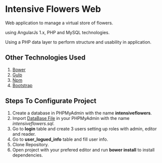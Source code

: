 # Intensive Flowers Web
Web application to manage a virtual store of flowers.

using AngularJs 1.x, PHP and MySQL technologies.

Using a PHP data layer to perform structure and usability in application.

## Other Technologies Used
1. [Bower](https://bower.io/)
2. [Gulp](http://gulpjs.com/)
3. [Npm](https://www.npmjs.com/)
4. [Bootstrap](http://getbootstrap.com/)

## Steps To Configurate Project
1. Create a database in PHPMyAdmin with the name **intensiveflowers**.
2. Import [DataBase File](Server/App_Data/DataBase_Backup) in your PHPMyAdmin with the name *intensiveflowers.sql*.
3. Go to **login** table and create 3 users setting up roles with admin, editor and reader.
4. Go to **user_logued_info** table and fill user info.
3. Clone Repository.
4. Open project with your prefered editor and run **bower install** to install dependencies.